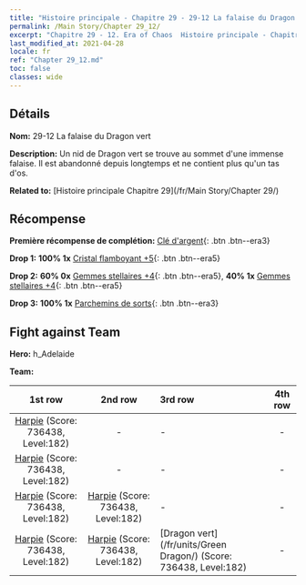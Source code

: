 ```yaml
---
title: "Histoire principale - Chapitre 29 - 29-12 La falaise du Dragon vert"
permalink: /Main Story/Chapter 29_12/
excerpt: "Chapitre 29 - 12. Era of Chaos  Histoire principale - Chapitre 29_12. 29-12 La falaise du Dragon vert"
last_modified_at: 2021-04-28
locale: fr
ref: "Chapter 29_12.md"
toc: false
classes: wide
---
```


## Détails

 **Nom:** 29-12 La falaise du Dragon vert

 **Description:** Un nid de Dragon vert se trouve au sommet d'une immense falaise. Il est abandonné depuis longtemps et ne contient plus qu'un tas d'os.

 **Related to:** [Histoire principale Chapitre 29](/fr/Main Story/Chapter 29/)

## Récompense

 **Première récompense de complétion:** [Clé d'argent](/ItemsFR/con_693/){: .btn .btn--era3}

 **Drop 1:** **100% 1x** [Cristal flamboyant +5](/ItemsFR/mat_101/){: .btn .btn--era5}

 **Drop 2:** **60% 0x** [Gemmes stellaires +4](/ItemsFR/mat_93/){: .btn .btn--era5}, **40% 1x** [Gemmes stellaires +4](/ItemsFR/mat_93/){: .btn .btn--era5}

 **Drop 3:** **100% 1x** [Parchemins de sorts](/ItemsFR/con_694/){: .btn .btn--era3}


## Fight against Team
 **Hero:** h_Adelaide

 **Team:**


  | 1st row | 2nd row | 3rd row | 4th row |
  |:----:|:----:|:----|:----:|
  | [Harpie](/fr/units/Harpy/) (Score: 736438, Level:182)  | - | - | - |
  | [Harpie](/fr/units/Harpy/) (Score: 736438, Level:182)  | - | - | - |
  | [Harpie](/fr/units/Harpy/) (Score: 736438, Level:182)  | [Harpie](/fr/units/Harpy/) (Score: 736438, Level:182)  | - | - |
  | [Harpie](/fr/units/Harpy/) (Score: 736438, Level:182)  | [Harpie](/fr/units/Harpy/) (Score: 736438, Level:182)  | [Dragon vert](/fr/units/Green Dragon/) (Score: 736438, Level:182)  | - |


